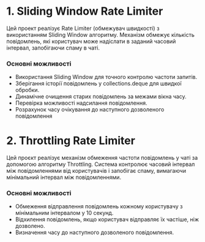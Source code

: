 # 1. Sliding Window Rate Limiter
Цей проект реалізує Rate Limiter (обмежувач швидкості) з використанням Sliding Window алгоритму. Механізм обмежує кількість повідомлень, які користувач може надіслати в заданий часовий інтервал, запобігаючи спаму в чаті.

### Основні можливості
- Використання Sliding Window для точного контролю частоти запитів.
- Зберігання історії повідомлень у collections.deque для швидкої обробки.
- Динамічне очищення старих повідомлень за межами вікна часу.
- Перевірка можливості надсилання повідомлення.
- Розрахунок часу очікування до наступного дозволеного повідомлення

  
# 2. Throttling Rate Limiter
Цей проєкт реалізує механізм обмеження частоти повідомлень у чаті за допомогою алгоритму Throttling.
Система контролює часовий інтервал між повідомленнями від користувачів і запобігає спаму,
вимагаючи мінімальний інтервал між повідомленнями.

### Основні можливості
- Обмеження відправлення повідомлень кожному користувачу з мінімальним інтервалом у 10 секунд.
- Відхилення повідомлень, якщо користувач відправляє їх частіше, ніж дозволено.
- Визначення часу до наступного дозволеного повідомлення.
